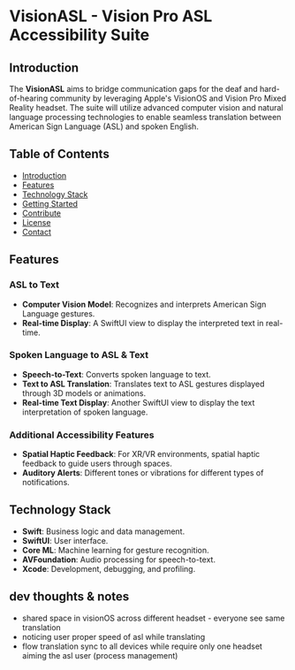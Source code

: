 # VisionASL - Vision Pro ASL Accessibility Suite

## Introduction

The **VisionASL** aims to bridge communication gaps for the deaf and hard-of-hearing community by leveraging Apple's VisionOS and Vision Pro Mixed Reality headset. The suite will utilize advanced computer vision and natural language processing technologies to enable seamless translation between American Sign Language (ASL) and spoken English.

## Table of Contents

- [Introduction](#introduction)
- [Features](#features)
- [Technology Stack](#technology-stack)
- [Getting Started](#getting-started)
- [Contribute](#contribute)
- [License](#license)
- [Contact](#contact)

## Features

### ASL to Text

- **Computer Vision Model**: Recognizes and interprets American Sign Language gestures.
- **Real-time Display**: A SwiftUI view to display the interpreted text in real-time.

### Spoken Language to ASL & Text

- **Speech-to-Text**: Converts spoken language to text.
- **Text to ASL Translation**: Translates text to ASL gestures displayed through 3D models or animations.
- **Real-time Text Display**: Another SwiftUI view to display the text interpretation of spoken language.

### Additional Accessibility Features

- **Spatial Haptic Feedback**: For XR/VR environments, spatial haptic feedback to guide users through spaces.
- **Auditory Alerts**: Different tones or vibrations for different types of notifications.
  
## Technology Stack

- **Swift**: Business logic and data management.
- **SwiftUI**: User interface.
- **Core ML**: Machine learning for gesture recognition.
- **AVFoundation**: Audio processing for speech-to-text.
- **Xcode**: Development, debugging, and profiling.

## dev thoughts & notes
- shared space in visionOS across different headset - everyone see same translation
- noticing user proper speed of asl while translating
- flow translation sync to all devices while require only one headset aiming the asl user (process management)
